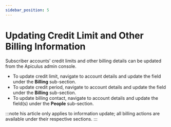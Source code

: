 ```yaml
---
sidebar_position: 5
---
```

# Updating Credit Limit and Other Billing Information

Subscriber accounts' credit limits and other billing details can be updated from the Apiculus admin console.

- To update credit limit, navigate to account details and update the field under the **Billing** sub-section.
- To update credit period, navigate to account details and update the field under the **Billing** sub-section.
- To update billing contact, navigate to account details and update the field(s) under the **People** sub-section.

:::note
his article only applies to information update; all billing actions are available under their respective sections.
:::